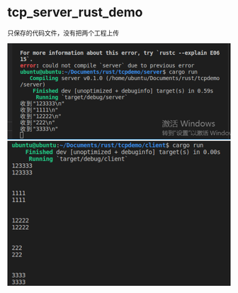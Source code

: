 # tcp_server_rust_demo
只保存的代码文件，没有把两个工程上传

![服务端](https://github.com/ZbkSou/tcp_server_rust_demo/blob/main/1649348926(1).png)
![客户端](https://github.com/ZbkSou/tcp_server_rust_demo/blob/main/1649348950(1).png)
